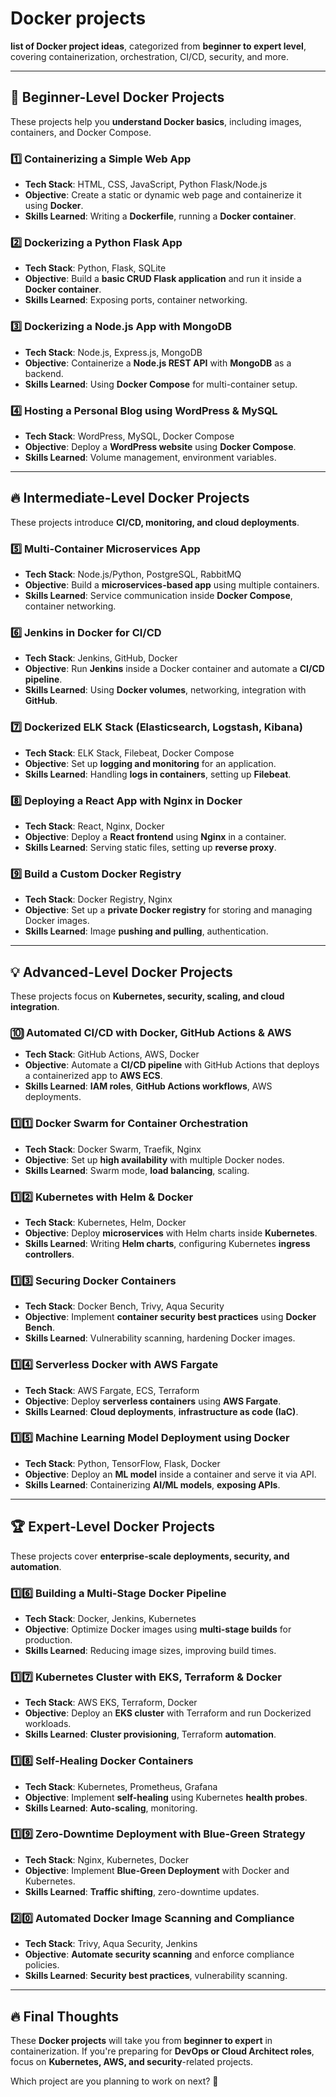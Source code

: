 <h1>Docker projects</h1>

 **list of Docker project ideas**, categorized from **beginner to expert level**, covering containerization, orchestration, CI/CD, security, and more.

---

## 🚀 **Beginner-Level Docker Projects**
These projects help you **understand Docker basics**, including images, containers, and Docker Compose.

### 1️⃣ **Containerizing a Simple Web App**
   - **Tech Stack**: HTML, CSS, JavaScript, Python Flask/Node.js
   - **Objective**: Create a static or dynamic web page and containerize it using **Docker**.
   - **Skills Learned**: Writing a **Dockerfile**, running a **Docker container**.

### 2️⃣ **Dockerizing a Python Flask App**
   - **Tech Stack**: Python, Flask, SQLite
   - **Objective**: Build a **basic CRUD Flask application** and run it inside a **Docker container**.
   - **Skills Learned**: Exposing ports, container networking.

### 3️⃣ **Dockerizing a Node.js App with MongoDB**
   - **Tech Stack**: Node.js, Express.js, MongoDB
   - **Objective**: Containerize a **Node.js REST API** with **MongoDB** as a backend.
   - **Skills Learned**: Using **Docker Compose** for multi-container setup.

### 4️⃣ **Hosting a Personal Blog using WordPress & MySQL**
   - **Tech Stack**: WordPress, MySQL, Docker Compose
   - **Objective**: Deploy a **WordPress website** using **Docker Compose**.
   - **Skills Learned**: Volume management, environment variables.

---

## 🔥 **Intermediate-Level Docker Projects**
These projects introduce **CI/CD, monitoring, and cloud deployments**.

### 5️⃣ **Multi-Container Microservices App**
   - **Tech Stack**: Node.js/Python, PostgreSQL, RabbitMQ
   - **Objective**: Build a **microservices-based app** using multiple containers.
   - **Skills Learned**: Service communication inside **Docker Compose**, container networking.

### 6️⃣ **Jenkins in Docker for CI/CD**
   - **Tech Stack**: Jenkins, GitHub, Docker
   - **Objective**: Run **Jenkins** inside a Docker container and automate a **CI/CD pipeline**.
   - **Skills Learned**: Using **Docker volumes**, networking, integration with **GitHub**.

### 7️⃣ **Dockerized ELK Stack (Elasticsearch, Logstash, Kibana)**
   - **Tech Stack**: ELK Stack, Filebeat, Docker Compose
   - **Objective**: Set up **logging and monitoring** for an application.
   - **Skills Learned**: Handling **logs in containers**, setting up **Filebeat**.

### 8️⃣ **Deploying a React App with Nginx in Docker**
   - **Tech Stack**: React, Nginx, Docker
   - **Objective**: Deploy a **React frontend** using **Nginx** in a container.
   - **Skills Learned**: Serving static files, setting up **reverse proxy**.

### 9️⃣ **Build a Custom Docker Registry**
   - **Tech Stack**: Docker Registry, Nginx
   - **Objective**: Set up a **private Docker registry** for storing and managing Docker images.
   - **Skills Learned**: Image **pushing and pulling**, authentication.

---

## 💡 **Advanced-Level Docker Projects**
These projects focus on **Kubernetes, security, scaling, and cloud integration**.

### 🔟 **Automated CI/CD with Docker, GitHub Actions & AWS**
   - **Tech Stack**: GitHub Actions, AWS, Docker
   - **Objective**: Automate a **CI/CD pipeline** with GitHub Actions that deploys a containerized app to **AWS ECS**.
   - **Skills Learned**: **IAM roles**, **GitHub Actions workflows**, AWS deployments.

### 1️⃣1️⃣ **Docker Swarm for Container Orchestration**
   - **Tech Stack**: Docker Swarm, Traefik, Nginx
   - **Objective**: Set up **high availability** with multiple Docker nodes.
   - **Skills Learned**: Swarm mode, **load balancing**, scaling.

### 1️⃣2️⃣ **Kubernetes with Helm & Docker**
   - **Tech Stack**: Kubernetes, Helm, Docker
   - **Objective**: Deploy **microservices** with Helm charts inside **Kubernetes**.
   - **Skills Learned**: Writing **Helm charts**, configuring Kubernetes **ingress controllers**.

### 1️⃣3️⃣ **Securing Docker Containers**
   - **Tech Stack**: Docker Bench, Trivy, Aqua Security
   - **Objective**: Implement **container security best practices** using **Docker Bench**.
   - **Skills Learned**: Vulnerability scanning, hardening Docker images.

### 1️⃣4️⃣ **Serverless Docker with AWS Fargate**
   - **Tech Stack**: AWS Fargate, ECS, Terraform
   - **Objective**: Deploy **serverless containers** using **AWS Fargate**.
   - **Skills Learned**: **Cloud deployments**, **infrastructure as code (IaC)**.

### 1️⃣5️⃣ **Machine Learning Model Deployment using Docker**
   - **Tech Stack**: Python, TensorFlow, Flask, Docker
   - **Objective**: Deploy an **ML model** inside a container and serve it via API.
   - **Skills Learned**: Containerizing **AI/ML models**, **exposing APIs**.

---

## 🏆 **Expert-Level Docker Projects**
These projects cover **enterprise-scale deployments, security, and automation**.

### 1️⃣6️⃣ **Building a Multi-Stage Docker Pipeline**
   - **Tech Stack**: Docker, Jenkins, Kubernetes
   - **Objective**: Optimize Docker images using **multi-stage builds** for production.
   - **Skills Learned**: Reducing image sizes, improving build times.

### 1️⃣7️⃣ **Kubernetes Cluster with EKS, Terraform & Docker**
   - **Tech Stack**: AWS EKS, Terraform, Docker
   - **Objective**: Deploy an **EKS cluster** with Terraform and run Dockerized workloads.
   - **Skills Learned**: **Cluster provisioning**, Terraform **automation**.

### 1️⃣8️⃣ **Self-Healing Docker Containers**
   - **Tech Stack**: Kubernetes, Prometheus, Grafana
   - **Objective**: Implement **self-healing** using Kubernetes **health probes**.
   - **Skills Learned**: **Auto-scaling**, monitoring.

### 1️⃣9️⃣ **Zero-Downtime Deployment with Blue-Green Strategy**
   - **Tech Stack**: Nginx, Kubernetes, Docker
   - **Objective**: Implement **Blue-Green Deployment** with Docker and Kubernetes.
   - **Skills Learned**: **Traffic shifting**, zero-downtime updates.

### 2️⃣0️⃣ **Automated Docker Image Scanning and Compliance**
   - **Tech Stack**: Trivy, Aqua Security, Jenkins
   - **Objective**: **Automate security scanning** and enforce compliance policies.
   - **Skills Learned**: **Security best practices**, vulnerability scanning.

---

## 🔥 **Final Thoughts**
These **Docker projects** will take you from **beginner to expert** in containerization. If you're preparing for **DevOps or Cloud Architect roles**, focus on **Kubernetes, AWS, and security**-related projects.

Which project are you planning to work on next? 🚀
